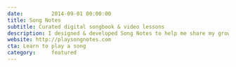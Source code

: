 ```yaml
---
date:         2014-09-01 00:00:00
title: Song Notes
subtitle: Curated digital songbook & video lessons
description: I designed & developed Song Notes to help me share my growing collection of curated guitar tabs, chords, lyrics, and video lessons with aspiring musicians across the world. To do this, I built a Rails-powered CMS that feeds my hand-crafted song metadata snippets into a carefully designed framework that was built to support the structure of any song. The content for each song entry is hand-crafted by me personally, ensuring a high-quality, consistent, and media-rich experience that works for today's web-native audience.
website: http://playsongnotes.com
cta: Learn to play a song
category:     featured
---
```

